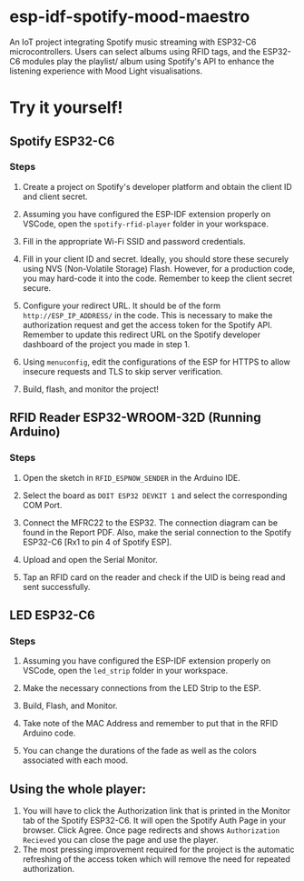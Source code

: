 # esp-idf-spotify-mood-maestro
An IoT project integrating Spotify music streaming with ESP32-C6 microcontrollers. Users can select albums using RFID tags, and the ESP32-C6 modules play the playlist/ album using Spotify's API to enhance the listening experience with Mood Light visualisations.
# Try it yourself!
## Spotify ESP32-C6

### Steps

1. Create a project on Spotify's developer platform and obtain the client ID and client secret.

2. Assuming you have configured the ESP-IDF extension properly on VSCode, open the `spotify-rfid-player` folder in your workspace.

3. Fill in the appropriate Wi-Fi SSID and password credentials.

4. Fill in your client ID and secret. Ideally, you should store these securely using NVS (Non-Volatile Storage) Flash. However, for a production code, you may hard-code it into the code. Remember to keep the client secret secure.

5. Configure your redirect URL. It should be of the form `http://ESP_IP_ADDRESS/` in the code. This is necessary to make the authorization request and get the access token for the Spotify API. Remember to update this redirect URL on the Spotify developer dashboard of the project you made in step 1.

6. Using `menuconfig`, edit the configurations of the ESP for HTTPS to allow insecure requests and TLS to skip server verification.

7. Build, flash, and monitor the project!

## RFID Reader ESP32-WROOM-32D (Running Arduino)

### Steps

1. Open the sketch in `RFID_ESPNOW_SENDER` in the Arduino IDE.

2. Select the board as `DOIT ESP32 DEVKIT 1` and select the corresponding COM Port.

3. Connect the MFRC22 to the ESP32. The connection diagram can be found in the Report PDF. Also, make the serial connection to the Spotify ESP32-C6 [Rx1 to pin 4 of Spotify ESP].

4. Upload and open the Serial Monitor.

5. Tap an RFID card on the reader and check if the UID is being read and sent successfully.

## LED ESP32-C6

### Steps

1. Assuming you have configured the ESP-IDF extension properly on VSCode, open the `led_strip` folder in your workspace.

2. Make the necessary connections from the LED Strip to the ESP.

3. Build, Flash, and Monitor.

4. Take note of the MAC Address and remember to put that in the RFID Arduino code.

5. You can change the durations of the fade as well as the colors associated with each mood.

## Using the whole player:
1. You will have to click the Authorization link that is printed in the Monitor tab of the Spotify ESP32-C6. It will open the Spotify Auth Page in your browser. Click Agree. Once page redirects and shows `Authorization Recieved` you can close the page and use the player.
2. The most pressing improvement required for the project is the automatic refreshing of the access token which will remove the need for repeated authorization.
